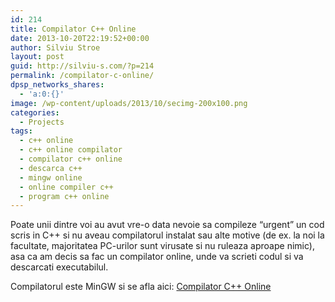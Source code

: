 ```yaml
---
id: 214
title: Compilator C++ Online
date: 2013-10-20T22:19:52+00:00
author: Silviu Stroe
layout: post
guid: http://silviu-s.com/?p=214
permalink: /compilator-c-online/
dpsp_networks_shares:
  - 'a:0:{}'
image: /wp-content/uploads/2013/10/secimg-200x100.png
categories:
  - Projects
tags:
  - c++ online
  - c++ online compilator
  - compilator c++ online
  - descarca c++
  - mingw online
  - online compiler c++
  - program c++ online
---
```

Poate unii dintre voi au avut vre-o data nevoie sa compileze “urgent” un cod scris in C++ si nu aveau compilatorul instalat sau alte motive (de ex. la noi la facultate, majoritatea PC-urilor sunt virusate si nu ruleaza aproape nimic), asa ca am decis sa fac un compilator online, unde va scrieti codul si va descarcati executabilul.
  
Compilatorul este MinGW si se afla aici: [Compilator C++ Online](http://silviu-s.com/facultate/ "compilator c++ online")
